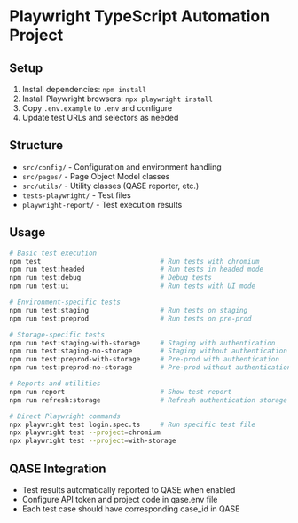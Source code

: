 # Playwright TypeScript Automation Project

## Setup
1. Install dependencies: `npm install`
2. Install Playwright browsers: `npx playwright install`
3. Copy `.env.example` to `.env` and configure
4. Update test URLs and selectors as needed

## Structure
- `src/config/` - Configuration and environment handling
- `src/pages/` - Page Object Model classes
- `src/utils/` - Utility classes (QASE reporter, etc.)
- `tests-playwright/` - Test files
- `playwright-report/` - Test execution results

## Usage
```bash
# Basic test execution
npm test                              # Run tests with chromium
npm run test:headed                   # Run tests in headed mode
npm run test:debug                    # Debug tests
npm run test:ui                       # Run tests with UI mode

# Environment-specific tests
npm run test:staging                  # Run tests on staging
npm run test:preprod                  # Run tests on pre-prod

# Storage-specific tests
npm run test:staging-with-storage     # Staging with authentication
npm run test:staging-no-storage       # Staging without authentication
npm run test:preprod-with-storage     # Pre-prod with authentication
npm run test:preprod-no-storage       # Pre-prod without authentication

# Reports and utilities
npm run report                        # Show test report
npm run refresh:storage               # Refresh authentication storage

# Direct Playwright commands
npx playwright test login.spec.ts     # Run specific test file
npx playwright test --project=chromium
npx playwright test --project=with-storage
```

## QASE Integration
- Test results automatically reported to QASE when enabled
- Configure API token and project code in qase.env file
- Each test case should have corresponding case_id in QASE